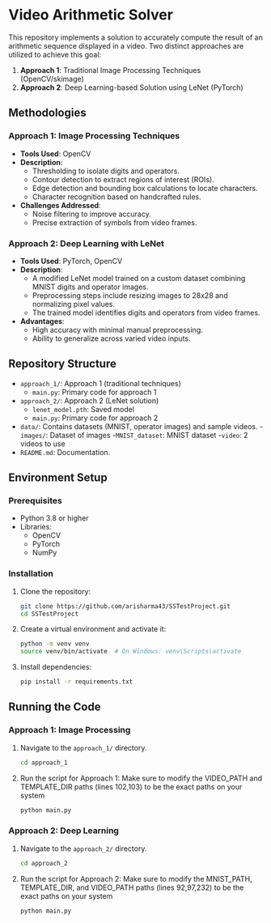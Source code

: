 # Video Arithmetic Solver

This repository implements a solution to accurately compute the result of an arithmetic sequence displayed in a video. Two distinct approaches are utilized to achieve this goal:

1. **Approach 1**: Traditional Image Processing Techniques (OpenCV/skimage)
2. **Approach 2**: Deep Learning-based Solution using LeNet (PyTorch)

## Methodologies

### Approach 1: Image Processing Techniques
- **Tools Used**: OpenCV
- **Description**:
  - Thresholding to isolate digits and operators.
  - Contour detection to extract regions of interest (ROIs).
  - Edge detection and bounding box calculations to locate characters.
  - Character recognition based on handcrafted rules.
- **Challenges Addressed**:
  - Noise filtering to improve accuracy.
  - Precise extraction of symbols from video frames.

### Approach 2: Deep Learning with LeNet
- **Tools Used**: PyTorch, OpenCV
- **Description**:
  - A modified LeNet model trained on a custom dataset combining MNIST digits and operator images.
  - Preprocessing steps include resizing images to 28x28 and normalizing pixel values.
  - The trained model identifies digits and operators from video frames.
- **Advantages**:
  - High accuracy with minimal manual preprocessing.
  - Ability to generalize across varied video inputs.

## Repository Structure
- `approach_1/`: Approach 1 (traditional techniques)
  - `main.py`: Primary code for approach 1
- `approach_2/`: Approach 2 (LeNet solution)
  - `lenet_model.pth`: Saved model
  - `main.py`: Primary code for approach 2
- `data/`: Contains datasets (MNIST, operator images) and sample videos.
  -`images/`: Dataset of images
  -`MNIST_dataset`: MNIST dataset
  -`video`: 2 videos to use
- `README.md`: Documentation.

## Environment Setup

### Prerequisites
- Python 3.8 or higher
- Libraries:
  - OpenCV
  - PyTorch
  - NumPy

### Installation
1. Clone the repository:
   ```bash
   git clone https://github.com/arisharma43/SSTestProject.git
   cd SSTestProject
   ```
2. Create a virtual environment and activate it:
   ```bash
   python -m venv venv
   source venv/bin/activate  # On Windows: venv\Scripts\activate
   ```
3. Install dependencies:
   ```bash
   pip install -r requirements.txt
   ```

## Running the Code

### Approach 1: Image Processing
1. Navigate to the `approach_1/` directory.
   ```bash
   cd approach_1
   ```
2. Run the script for Approach 1:
   Make sure to modify the VIDEO_PATH and TEMPLATE_DIR paths (lines 102,103) to be the exact paths on your system
   
   ```bash
   python main.py
   ```

### Approach 2: Deep Learning
1. Navigate to the `approach_2/` directory.
   ```bash
   cd approach_2
   ```

2. Run the script for Approach 2:
   Make sure to modify the MNIST_PATH, TEMPLATE_DIR, and VIDEO_PATH paths (lines 92,97,232) to be the exact paths on your system
   
   ```bash
   python main.py
   ```
